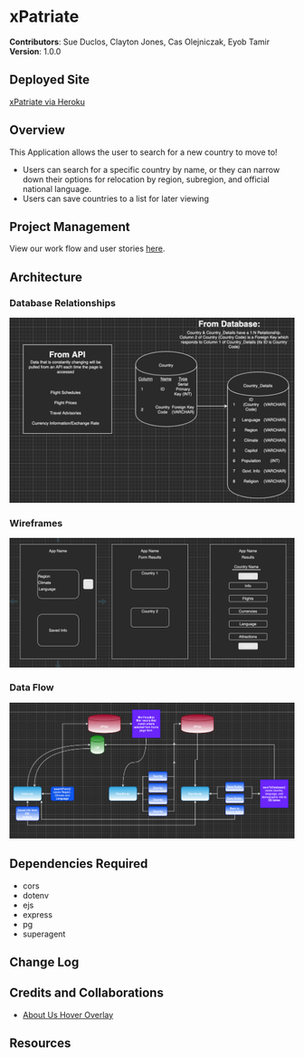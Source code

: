 # xPatriate

**Contributors**: Sue Duclos, Clayton Jones, Cas Olejniczak, Eyob Tamir
**Version**: 1.0.0

## Deployed Site
[xPatriate via Heroku](https://xpatriate.herokuapp.com/)

## Overview
This Application allows the user to search for a new country to move to! 
* Users can search for a specific country by name, or they can narrow down their options for relocation by region, subregion, and official national language.
* Users can save countries to a list for later viewing

## Project Management
View our work flow and user stories [here](https://trello.com/b/tkq8DAxK/get-outta-here).

## Architecture
### Database Relationships
![Database Relationships](public/assets/db-rel.png)
### Wireframes
![WireFrame](public/assets/wireframe.png)
### Data Flow
![Data Flow](public/assets/dataflow.png)

## Dependencies Required
* cors
* dotenv
* ejs
* express
* pg
* superagent


## Change Log
<!-- Use this area to document the iterative changes made to your application as each feature is successfully implemented. Use time stamps. Here's an examples:

01-01-2001 4:59pm - Application now has a fully-functional express server, with GET and POST routes for the book resource.

-->

## Credits and Collaborations
* [About Us Hover Overlay](https://www.w3schools.com/howto/tryit.asp?filename=tryhow_css_image_overlay_fade)


## Resources
